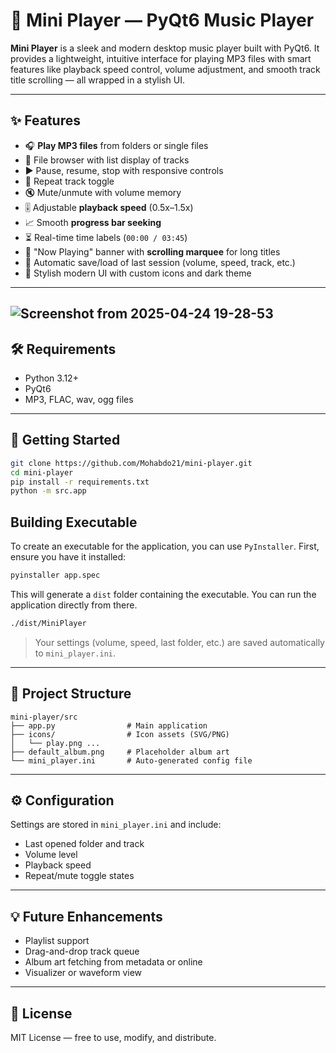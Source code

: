 # 🎵 Mini Player — PyQt6 Music Player

**Mini Player** is a sleek and modern desktop music player built with PyQt6. It provides a lightweight, intuitive interface for playing MP3 files with smart features like playback speed control, volume adjustment, and smooth track title scrolling — all wrapped in a stylish UI.

---

## ✨ Features

- 🎧 **Play MP3 files** from folders or single files
- 📂 File browser with list display of tracks
- ▶️ Pause, resume, stop with responsive controls
- 🔁 Repeat track toggle
- 🔇 Mute/unmute with volume memory
- 🎚 Adjustable **playback speed** (0.5x–1.5x)
- 📈 Smooth **progress bar seeking**
- ⏳ Real-time time labels (`00:00 / 03:45`)
- 📀 "Now Playing" banner with **scrolling marquee** for long titles
- 💾 Automatic save/load of last session (volume, speed, track, etc.)
- 🎨 Stylish modern UI with custom icons and dark theme

---
![Screenshot from 2025-04-24 19-28-53](https://github.com/user-attachments/assets/2b1ffb56-276a-4a36-a822-57582ab9989a)
---

## 🛠️ Requirements

- Python 3.12+
- PyQt6
- MP3, FLAC, wav, ogg files

---

## 🚀 Getting Started

```bash
git clone https://github.com/Mohabdo21/mini-player.git
cd mini-player
pip install -r requirements.txt
python -m src.app
```

## Building Executable

To create an executable for the application, you can use `PyInstaller`. First, ensure you have it installed:

```bash
pyinstaller app.spec
```

This will generate a `dist` folder containing the executable. You can run the application directly from there.

```bash
./dist/MiniPlayer
```

> Your settings (volume, speed, last folder, etc.) are saved automatically to `mini_player.ini`.

---

## 📁 Project Structure

```
mini-player/src
├── app.py                # Main application
├── icons/                # Icon assets (SVG/PNG)
│   └── play.png ...
├── default_album.png     # Placeholder album art
└── mini_player.ini       # Auto-generated config file
```

---

## ⚙️ Configuration

Settings are stored in `mini_player.ini` and include:

- Last opened folder and track
- Volume level
- Playback speed
- Repeat/mute toggle states

---

## 💡 Future Enhancements

- Playlist support
- Drag-and-drop track queue
- Album art fetching from metadata or online
- Visualizer or waveform view

---

## 🪪 License

MIT License — free to use, modify, and distribute.

